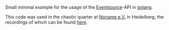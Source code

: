 Small minimal example for the usage of the
[Eventsource](https://developer.mozilla.org/de/docs/Web/API/EventSource)-API in
[golang](https://golang.org).

This code was used in the chaotic quarter at [Noname e.V.](https:/noname-ev.de)
in Heidelberg, the recordings of which can be found [here](XXX).
